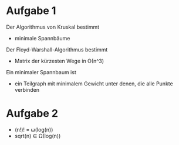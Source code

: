 # Aufgabe 1
Der Algorithmus von Kruskal bestimmt
* minimale Spannbäume

Der Floyd-Warshall-Algorithmus bestimmt
* Matrix der kürzesten Wege in Ο(n^3)

Ein minimaler Spannbaum ist
* ein Teilgraph mit minimalem Gewicht unter denen, die alle Punkte verbinden

# Aufgabe 2
* (n!)! = ω(log(n))
* sqrt(n) ∈ Ω(log(n))

